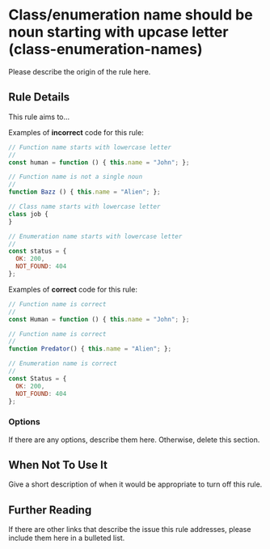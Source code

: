 # Class/enumeration name should be noun starting with upcase letter (class-enumeration-names)

Please describe the origin of the rule here.


## Rule Details

This rule aims to...

Examples of **incorrect** code for this rule:

```js
// Function name starts with lowercase letter
//
const human = function () { this.name = "John"; };

// Function name is not a single noun
//
function Bazz () { this.name = "Alien"; };

// Class name starts with lowercase letter
class job {
}

// Enumeration name starts with lowercase letter
//
const status = {
  OK: 200,
  NOT_FOUND: 404
};
```

Examples of **correct** code for this rule:

```js
// Function name is correct
//
const Human = function () { this.name = "John"; };

// Function name is correct
//
function Predator() { this.name = "Alien"; };

// Enumeration name is correct
//
const Status = {
  OK: 200,
  NOT_FOUND: 404
};
```

### Options

If there are any options, describe them here. Otherwise, delete this section.

## When Not To Use It

Give a short description of when it would be appropriate to turn off this rule.

## Further Reading

If there are other links that describe the issue this rule addresses, please include them here in a bulleted list.
